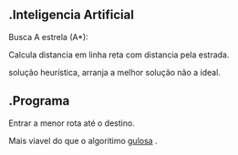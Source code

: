 .Inteligencia Artificial         
--             
Busca A estrela (A*):  
  

Calcula  distancia em linha reta com  distancia pela estrada.

solução heurística, arranja a melhor solução não a ideal.

.Programa
--
Entrar a menor rota até o destino. 

Mais viavel do que o algoritimo [gulosa](https://github.com/git-cardoso/Algoritimo-Gulosa) . 




